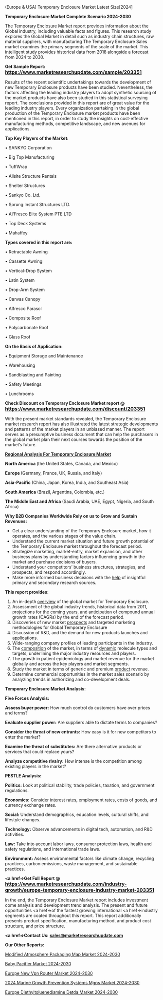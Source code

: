  (Europe & USA) Temporary Enclosure Market Latest Size[2024]

<strong>Temporary Enclosure Market Complete Scenario 2024-2030</strong>

The Temporary Enclosure Market report provides information about the Global industry, including valuable facts and figures. This research study explores the Global Market in detail such as industry chain structures, raw material suppliers, with manufacturing The Temporary Enclosure Sales market examines the primary segments of the scale of the market. This intelligent study provides historical data from 2018 alongside a forecast from 2024 to 2030.

<strong>Get Sample Report: <a href=https://www.marketresearchupdate.com/sample/203351><font size=3 color=#0000ff>https://www.marketresearchupdate.com/sample/203351</font></a></strong>

Results of the recent scientific undertakings towards the development of new Temporary Enclosure products have been studied. Nevertheless, the factors affecting the leading industry players to adopt synthetic sourcing of the market products have also been studied in this statistical surveying report. The conclusions provided in this report are of great value for the leading industry players. Every organization partaking in the global production of the Temporary Enclosure market products have been mentioned in this report, in order to study the insights on cost-effective manufacturing methods, competitive landscape, and new avenues for applications.

<strong>Top Key Players of the Market:</strong>

• SANKYO Corporation

• Big Top Manufacturing

• TuffWrap

• Allsite Structure Rentals

• Shelter Structures

• Sankyo Co. Ltd.

• Sprung Instant Structures LTD.

• Al'Fresco Elite System PTE LTD

• Top Deck Systems

• Mahaffey

<strong>Types covered in this report are: </strong>

• Retractable Awning

• Cassette Awning

• Vertical-Drop System

• Latin System

• Drop-Arm System

• Canvas Canopy

• Alfresco Parasol

• Composite Roof

• Polycarbonate Roof

• Glass Roof

<strong>On the Basis of Application:</strong>

• Equipment Storage and Maintenance

• Warehousing

• Sandblasting and Painting

• Safety Meetings

• Lunchrooms

<strong>Check Discount on Temporary Enclosure Market report @ <a href=https://www.marketresearchupdate.com/discount/203351><font size=3 color=#0000ff>https://www.marketresearchupdate.com/discount/203351</font></a></strong>

With the present market standards revealed, the Temporary Enclosure market research report has also illustrated the latest strategic developments and patterns of the market players in an unbiased manner. The report serves as a presumptive business document that can help the purchasers in the global market plan their next courses towards the position of the market’s future.

<strong><u><b>Regional Analysis For Temporary Enclosure Market</b></u></strong>

<strong><b>North America</b></strong> (the United States, Canada, and Mexico)

<strong><b>Europe </b></strong>(Germany, France, UK, Russia, and Italy)

<strong><b>Asia-Pacific</b></strong> (China, Japan, Korea, India, and Southeast Asia)

<strong><b>South America</b></strong> (Brazil, Argentina, Colombia, etc.)

<strong><b>The Middle East and Africa</b></strong> (Saudi Arabia, UAE, Egypt, Nigeria, and South Africa)

<strong>Why B2B Companies Worldwide Rely on us to Grow and Sustain Revenues:</strong>
<ul>
  <li>Get a clear understanding of the Temporary Enclosure market, how it operates, and the various stages of the value chain.</li>
  <li>Understand the current market situation and future growth potential of the Temporary Enclosure market throughout the forecast period.</li>
  <li>Strategize marketing, market-entry, market expansion, and other business plans by understanding factors influencing growth in the market and purchase decisions of buyers.</li>
  <li>Understand your competitors’ business structures, strategies, and prospects, and respond accordingly.</li>
  <li>Make more informed business decisions with the <a href=ASDF991299>help</a> of insightful primary and secondary research sources.</li>
</ul>
<strong>This report provides:</strong>
<ol>
  <li>An in-depth <a href=>overview</a> of the global market for Temporary Enclosure.</li>
  <li>Assessment of the global industry trends, historical data from 2011, projections for the coming years, and anticipation of compound annual growth rates (CAGRs) by the end of the forecast period.</li>
  <li>Discoveries of new market <a href=>prospects</a> and targeted marketing methodologies for Global Temporary Enclosure</li>
  <li>Discussion of R&amp;D, and the demand for new products launches and applications.</li>
  <li>Wide-ranging company profiles of leading participants in the industry.</li>
  <li>The <a href=ASDF881288>composition</a> of the market, in terms of <a href=>dynamic</a> molecule types and targets, underlining the major industry resources and players.</li>
  <li>The growth in patient epidemiology and market revenue for the market globally and across the key players and market segments.</li>
  <li>Study the market in terms of generic and premium <a href=>product</a> revenue.</li>
  <li>Determine commercial opportunities in the market sales scenario by analyzing trends in authorizing and co-development deals.</li>
</ol>

<strong>Temporary Enclosure Market Analysis:</strong>

<strong>Five Forces Analysis:</strong>

<strong>Assess buyer power:</strong> How much control do customers have over prices and terms?

<strong>Evaluate supplier power:</strong> Are suppliers able to dictate terms to companies?

<strong>Consider the threat of new entrants:</strong> How easy is it for new competitors to enter the market?

<strong>Examine the threat of substitutes:</strong> Are there alternative products or services that could replace yours?

<strong>Analyze competitive rivalry:</strong> How intense is the competition among existing players in the market?

<strong>PESTLE Analysis:</strong>

<strong>Politics:</strong> Look at political stability, trade policies, taxation, and government regulations.

<strong>Economics:</strong> Consider interest rates, employment rates, costs of goods, and currency exchange rates.

<strong>Social:</strong> Understand demographics, education levels, cultural shifts, and lifestyle changes.

<strong>Technology:</strong> Observe advancements in digital tech, automation, and R&D activities.

<strong>Law:</strong> Take into account labor laws, consumer protection laws, health and safety regulations, and international trade laws.

<strong>Environment:</strong> Assess environmental factors like climate change, recycling practices, carbon emissions, waste management, and sustainable practices.

<strong><a href=>Get Full Report</a> @ <a href=https://www.marketresearchupdate.com/industry-growth/europe-temporary-enclosure-industry-market-203351><font size=3 color=#0000ff>https://www.marketresearchupdate.com/industry-growth/europe-temporary-enclosure-industry-market-203351</font></a></strong>

In the end, the Temporary Enclosure Market report includes investment come analysis and development trend analysis. The present and future opportunities <a href=>of</a> the fastest growing international <a href=>industry</a> segments are coated throughout this report. This report additionally presents product specification, manufacturing method, and product cost structure, and price structure.

<strong><a href=><strong>Contact Us:</strong></a></strong>
<strong>sales@marketresearchupdate.com</strong>

<strong>Our Other Reports:</strong>

<a href=https://www.linkedin.com/pulse/modified-atmosphere-packaging-map-market-industry>Modified Atmosphere Packaging Map Market 2024-2030</a>

<a href=https://www.linkedin.com/pulse/baby-pacifier-market-2023-remarking-enormous>Baby Pacifier Market 2024-2030</a>

<a href=https://www.linkedin.com/pulse/europe-new-vpn-router-market-current-business>Europe New Vpn Router Market 2024-2030</a>

<a href=https://www.linkedin.com/pulse/2023-marine-growth-prevention-systems-mgps-market-xzyuf/>2024 Marine Growth Prevention Systems Mgps Market 2024-2030</a>

<a href=https://www.linkedin.com/pulse/europe-diethyltoluenediamine-detda-market-research-8b0ef/>Europe Diethyltoluenediamine Detda Market 2024-2030</a>
